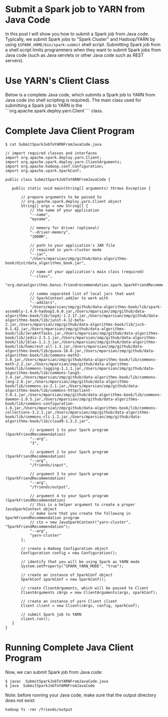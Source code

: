 Submit a Spark job to YARN from Java Code
=========================================
In this post I will show you how to submit a Spark job from Java code. Typically, we submit 
Spark jobs to "Spark Cluster" and Hadoop/YARN  by using ````$SPARK_HOME/bin/spark-submit```` 
shell script.  Submitting Spark job from a shell script limits programmers when they want to submit 
Spark jobs from Java code (such as Java servlets or other Java code such as REST servers).

Use YARN's Client Class
=======================
Below is a complete Java code, which submits a Spark job to YARN from Java code (no shell scripting 
is required). The main class used for submitting a Spark job to YARN is the ```org.apache.spark.deploy.yarn.Client```` class.


Complete Java Client Program
============================

````
$ cat SubmitSparkJobToYARNFromJavaCode.java

// import required classes and interfaces
import org.apache.spark.deploy.yarn.Client;
import org.apache.spark.deploy.yarn.ClientArguments;
import org.apache.hadoop.conf.Configuration;
import org.apache.spark.SparkConf;

public class SubmitSparkJobToYARNFromJavaCode {

   public static void main(String[] arguments) throws Exception {

       // prepare arguments to be passed to 
       // org.apache.spark.deploy.yarn.Client object
       String[] args = new String[] {
           // the name of your application
           "--name",
           "myname",
           
           // memory for driver (optional)
           "--driver-memory",
           "1000M",
              
           // path to your application's JAR file 
           // required in yarn-cluster mode      
           "--jar",
           "/Users/mparsian/zmp/github/data-algorithms-book/dist/data_algorithms_book.jar",

           // name of your application's main class (required)
           "--class",
           "org.dataalgorithms.bonus.friendrecommendation.spark.SparkFriendRecommendation",

           // comma separated list of local jars that want 
           // SparkContext.addJar to work with		
           "--addJars",
           "/Users/mparsian/zmp/github/data-algorithms-book/lib/spark-assembly-1.4.0-hadoop2.6.0.jar,/Users/mparsian/zmp/github/data-algorithms-book/lib/log4j-1.2.17.jar,/Users/mparsian/zmp/github/data-algorithms-book/lib/junit-4.12-beta-2.jar,/Users/mparsian/zmp/github/data-algorithms-book/lib/jsch-0.1.42.jar,/Users/mparsian/zmp/github/data-algorithms-book/lib/JeraAntTasks.jar,/Users/mparsian/zmp/github/data-algorithms-book/lib/jedis-2.5.1.jar,/Users/mparsian/zmp/github/data-algorithms-book/lib/jblas-1.2.3.jar,/Users/mparsian/zmp/github/data-algorithms-book/lib/hamcrest-all-1.3.jar,/Users/mparsian/zmp/github/data-algorithms-book/lib/guava-18.0.jar,/Users/mparsian/zmp/github/data-algorithms-book/lib/commons-math3-3.0.jar,/Users/mparsian/zmp/github/data-algorithms-book/lib/commons-math-2.2.jar,/Users/mparsian/zmp/github/data-algorithms-book/lib/commons-logging-1.1.1.jar,/Users/mparsian/zmp/github/data-algorithms-book/lib/commons-lang3-3.4.jar,/Users/mparsian/zmp/github/data-algorithms-book/lib/commons-lang-2.6.jar,/Users/mparsian/zmp/github/data-algorithms-book/lib/commons-io-2.1.jar,/Users/mparsian/zmp/github/data-algorithms-book/lib/commons-httpclient-3.0.1.jar,/Users/mparsian/zmp/github/data-algorithms-book/lib/commons-daemon-1.0.5.jar,/Users/mparsian/zmp/github/data-algorithms-book/lib/commons-configuration-1.6.jar,/Users/mparsian/zmp/github/data-algorithms-book/lib/commons-collections-3.2.1.jar,/Users/mparsian/zmp/github/data-algorithms-book/lib/commons-cli-1.2.jar,/Users/mparsian/zmp/github/data-algorithms-book/lib/cloud9-1.3.2.jar",

           // argument 1 to your Spark program (SparkFriendRecommendation)
           "--arg",
           "3",

           // argument 2 to your Spark program (SparkFriendRecommendation)
           "--arg",
           "/friends/input",

           // argument 3 to your Spark program (SparkFriendRecommendation)
           "--arg",
           "/friends/output",
  
           // argument 4 to your Spark program (SparkFriendRecommendation)
           // this is a helper argument to create a proper JavaSparkContext object
           // make sure that you create the following in SparkFriendRecommendation program
           // ctx = new JavaSparkContext("yarn-cluster", "SparkFriendRecommendation");
           "--arg",
           "yarn-cluster"
       };
       
       // create a Hadoop Configuration object
       Configuration config = new Configuration();

       // identify that you will be using Spark as YARN mode
       System.setProperty("SPARK_YARN_MODE", "true");

       // create an instance of SparkConf object
       SparkConf sparkConf = new SparkConf();

       // create ClientArguments, which will be passed to Client
       ClientArguments cArgs = new ClientArguments(args, sparkConf); 
       
       // create an instance of yarn Client client
       Client client = new Client(cArgs, config, sparkConf); 
                
       // submit Spark job to YARN
       client.run(); 
   }
}
````

Running Complete Java Client Program
====================================

Now, we can submit Spark job from Java code:
````
$ javac  SubmitSparkJobToYARNFromJavaCode.java
$ java  SubmitSparkJobToYARNFromJavaCode
````

Note: before running your Java code, make sure that the 
output directory does not exist:
````
hadoop fs -rmr /friends/output
````
